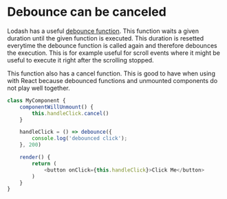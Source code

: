 # Debounce can be canceled

Lodash has a useful [debounce function](https://lodash.com/docs/4.17.4#debounce). This function waits a given duration until the given function is executed. This duration is resetted everytime the debounce function is called again and therefore debounces the execution. This is for example useful for scroll events where it might be useful to execute it right after the scrolling stopped.

This function also has a cancel function. This is good to have when using with React because debounced functions and unmounted components do not play well together.

```javascript
class MyComponent {
    componentWillUnmount() {
        this.handleClick.cancel()
    }

    handleClick = () => debounce({
        console.log('debounced click');
    }, 200)

    render() {
        return (
            <button onClick={this.handleClick}>Click Me</button>
        )
    }
}

```